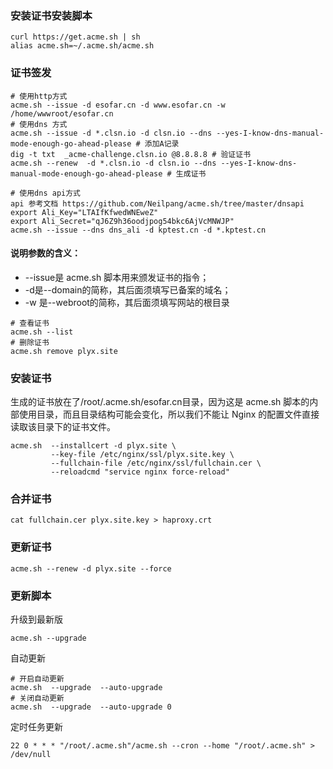 ### 安装证书安装脚本
```shell
curl https://get.acme.sh | sh
alias acme.sh=~/.acme.sh/acme.sh
```
### 证书签发
```shell
# 使用http方式
acme.sh --issue -d esofar.cn -d www.esofar.cn -w /home/wwwroot/esofar.cn
# 使用dns 方式
acme.sh --issue -d *.clsn.io -d clsn.io --dns --yes-I-know-dns-manual-mode-enough-go-ahead-please # 添加A记录
dig -t txt  _acme-challenge.clsn.io @8.8.8.8 # 验证证书
acme.sh --renew  -d *.clsn.io -d clsn.io --dns --yes-I-know-dns-manual-mode-enough-go-ahead-please # 生成证书

# 使用dns api方式
api 参考文档 https://github.com/Neilpang/acme.sh/tree/master/dnsapi
export Ali_Key="LTAIfKfwedWNEweZ"
export Ali_Secret="qJ6Z9h36oodjpog54bkc6AjVcMNWJP"
acme.sh --issue --dns dns_ali -d kptest.cn -d *.kptest.cn
```

#### 说明参数的含义：

- --issue是 acme.sh 脚本用来颁发证书的指令；
- -d是--domain的简称，其后面须填写已备案的域名；
- -w 是--webroot的简称，其后面须填写网站的根目录

```shell
# 查看证书
acme.sh --list
# 删除证书
acme.sh remove plyx.site
```
### 安装证书
生成的证书放在了/root/.acme.sh/esofar.cn目录，因为这是 acme.sh 脚本的内部使用目录，而且目录结构可能会变化，所以我们不能让 Nginx 的配置文件直接读取该目录下的证书文件。
```shell
acme.sh  --installcert -d plyx.site \
         --key-file /etc/nginx/ssl/plyx.site.key \
         --fullchain-file /etc/nginx/ssl/fullchain.cer \
         --reloadcmd "service nginx force-reload"
```
### 合并证书
```shell
cat fullchain.cer plyx.site.key > haproxy.crt
```
### 更新证书
```shell
acme.sh --renew -d plyx.site --force
```
### 更新脚本
升级到最新版
```shell
acme.sh --upgrade
```
自动更新
```shell
# 开启自动更新
acme.sh  --upgrade  --auto-upgrade
# 关闭自动更新
acme.sh  --upgrade  --auto-upgrade 0
```
定时任务更新
```shell
22 0 * * * "/root/.acme.sh"/acme.sh --cron --home "/root/.acme.sh" > /dev/null
```